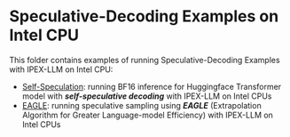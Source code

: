 # Speculative-Decoding Examples on Intel CPU

This folder contains examples of running Speculative-Decoding Examples with IPEX-LLM on Intel CPU:

- [Self-Speculation](Self-Speculation): running BF16 inference for Huggingface Transformer model with ***self-speculative decoding*** with IPEX-LLM on Intel CPUs
- [EAGLE](EAGLE): running speculative sampling using ***EAGLE*** (Extrapolation Algorithm for Greater Language-model Efficiency) with IPEX-LLM on Intel CPUs

